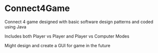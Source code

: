 # Connect4Game

Connect 4 game designed with basic software design patterns and coded using Java

Includes both Player vs Player and Player vs Computer Modes

Might design and create a GUI for game in the future
